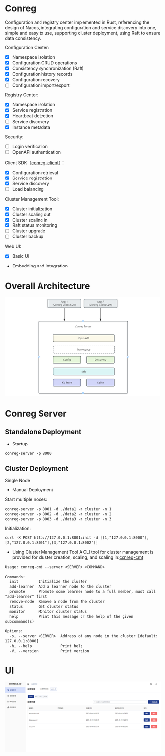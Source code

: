 # Conreg

Configuration and registry center implemented in Rust, referencing the design of Nacos, integrating configuration and
service discovery into one, simple and easy to use, supporting cluster deployment, using Raft to ensure data
consistency.

Configuration Center:

- [x] Namespace isolation
- [x] Configuration CRUD operations
- [x] Consistency synchronization (Raft)
- [x] Configuration history records
- [x] Configuration recovery
- [ ] Configuration import/export

Registry Center:

- [x] Namespace isolation
- [x] Service registration
- [x] Heartbeat detection
- [ ] Service discovery
- [x] Instance metadata

Security:

- [ ] Login verification
- [ ] OpenAPI authentication

Client SDK（[conreg-client](https://docs.rs/conreg-client)）：

- [x] Configuration retrieval
- [x] Service registration
- [x] Service discovery
- [ ] Load balancing

Cluster Management Tool:

- [x] Cluster initialization
- [x] Cluster scaling out
- [x] Cluster scaling in
- [x] Raft status monitoring
- [ ] Cluster upgrade
- [ ] Cluster backup

Web UI:

- [x] Basic UI
- Embedding and Integration

# Overall Architecture

<img alt="architecture" src="docs/architecture.png" width="500px"/>

# Conreg Server

## Standalone Deployment

- Startup

```shell
conreg-server -p 8000
```

## Cluster Deployment

Single Node

- Manual Deployment

Start multiple nodes:

```shell
conreg-server -p 8001 -d ./data1 -m cluster -n 1
conreg-server -p 8002 -d ./data2 -m cluster -n 2
conreg-server -p 8003 -d ./data3 -m cluster -n 3
```

Initialization:

```shell
curl -X POST http://127.0.0.1:8001/init -d [[1,"127.0.0.1:8000"],[2,"127.0.0.1:8001"],[3,"127.0.0.1:8002"]]
```

- Using Cluster Management Tool
  A CLI tool for cluster management is provided for cluster creation, scaling, and scaling
  in:[conreg-cmt](https://crates.io/crates/conreg-cmt)

```shell
Usage: conreg-cmt --server <SERVER> <COMMAND>

Commands:
  init         Initialize the cluster
  add-learner  Add a learner node to the cluster
  promote      Promote some learner node to a full member, must call "add-learner" first
  remove-node  Remove a node from the cluster
  status       Get cluster status
  monitor      Monitor cluster status
  help         Print this message or the help of the given subcommand(s)

Options:
  -s, --server <SERVER>  Address of any node in the cluster [default: 127.0.0.1:8000]
  -h, --help             Print help
  -V, --version          Print version
```

# UI

![img.png](docs/ui.png)